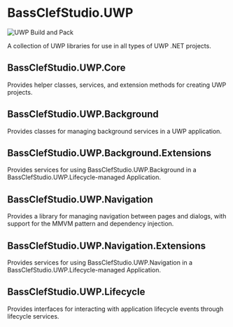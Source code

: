 # BassClefStudio.UWP
![UWP Build and Pack](https://github.com/bassclefstudio/BassClefStudio.UWP/workflows/UWP%20Build%20and%20Pack/badge.svg)

A collection of UWP libraries for use in all types of UWP .NET projects.
## BassClefStudio.UWP.Core
Provides helper classes, services, and extension methods for creating UWP projects.
## BassClefStudio.UWP.Background
Provides classes for managing background services in a UWP application.
## BassClefStudio.UWP.Background.Extensions
Provides services for using BassClefStudio.UWP.Background in a BassClefStudio.UWP.Lifecycle-managed Application.
## BassClefStudio.UWP.Navigation
Provides a library for managing navigation between pages and dialogs, with support for the MMVM pattern and dependency injection.
## BassClefStudio.UWP.Navigation.Extensions
Provides services for using BassClefStudio.UWP.Navigation in a BassClefStudio.UWP.Lifecycle-managed Application.
## BassClefStudio.UWP.Lifecycle
Provides interfaces for interacting with application lifecycle events through lifecycle services.